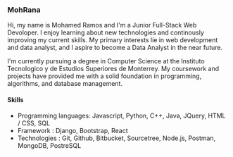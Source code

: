 ### MohRana

Hi, my name is Mohamed Ramos and I'm a Junior Full-Stack Web Devoloper. I enjoy learning about new technologies and continously improving my current skills. My primary interests lie in web development and data analyst, and I aspire to become a Data Analyst in the near future.

I'm currently pursuing a degree in Computer Science at the Instituto Tecnologico y de Estudios Superiores de Monterrey. My coursework and projects have provided me with a solid foundation in programming, algorithms, and database management.

#### Skills

- Programming languages: Javascript, Python, C++, Java, JQuery, HTML / CSS, SQL
- Framework : Django, Bootstrap, React
- Technologies : Git, Github, Bitbucket, Sourcetree, Node.js, Postman, MongoDB, PostreSQL
